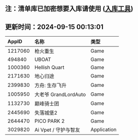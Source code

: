 ## 注：清单库已加密想要入库请使用 ([入库工具](https://github.com/BlankTMing/ManifestAutoUpdate/releases))

## 更新时间：2024-09-15 00:13:01
| AppID | 名称 | 类型  |
| :-------------------- | :----------------------------- | :----------- |
| 1217060 | 枪火重生| Game |
| 494840 | UBOAT| Game |
| 1000360 | Hellish Quart| Game |
| 2171630 | 地心归途| Game |
| 2399830 | 方舟: 生存飞升| Game |
| 1005950 | 大老爷 GrandLordAuto| Game |
| 1132730 | 巅峰骑士团| Game |
| 2445690 | 失落城堡2| Game |
| 2644470 | PICO PARK 2| Game |
| 3029820 | Ai Vpet / 守护与智友| Application |
